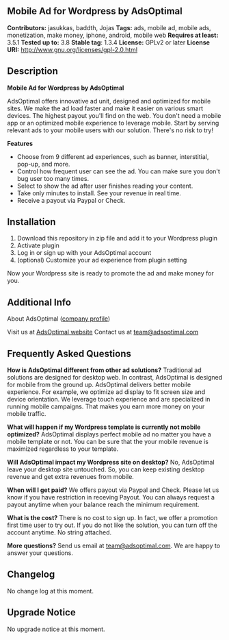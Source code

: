 ## Mobile Ad for Wordpress by AdsOptimal ##
**Contributors:** jasukkas, baddth, Jojas
**Tags:** ads, mobile ad, mobile ads, monetization, make money, iphone, android, mobile web
**Requires at least:** 3.5.1
**Tested up to:** 3.8
**Stable tag**: 1.3.4
**License:** GPLv2 or later
**License URI:** http://www.gnu.org/licenses/gpl-2.0.html

## Description ##

**Mobile Ad for Wordpress by AdsOptimal**

AdsOptimal offers innovative ad unit, designed and optimized for mobile sites. We make the ad load faster and make it easier on various smart devices. The highest payout you'll find on the web. You don't need a mobile app or an optimized mobile experience to leverage mobile. Start by serving relevant ads to your mobile users with our solution. There's no risk to try!

**Features**

- Choose from 9 different ad experiences, such as banner, interstitial, pop-up, and more.
- Control how frequent user can see the ad. You can make sure you don't bug user too many times. 
- Select to show the ad after user finishes reading your content.
- Take only minutes to install. See your revenue in real time.
- Receive a payout via Paypal or Check.

## Installation ##

1. Download this repository in zip file and add it to your Wordpress plugin
2. Activate plugin
3. Log in or sign up with your AdsOptimal account
4. (optional) Customize your ad experience from plugin setting

Now your Wordpress site is ready to promote the ad and make money for you.

## Additional Info ##

About AdsOptimal ([company profile](http://www.adsoptimal.com/company))

Visit us at [AdsOptimal website](http://www.adsoptimal.com)
Contact us at [team@adsoptimal.com](mailto:adsoptimal.com)

## Frequently Asked Questions ##

**How is AdsOptimal different from other ad solutions?**
Traditional ad solutions are designed for desktop web. In contrast, AdsOptimal is designed for mobile from the ground up. AdsOptimal delivers better mobile experience. For example, we optimize ad display to fit screen size and device orientation. We leverage touch experience and are specialized in running mobile campaigns. That makes you earn more money on your mobile traffic.

**What will happen if my Wordpress template is currently not mobile optimized?**
AdsOptimal displays perfect mobile ad no matter you have a mobile template or not. You can be sure that the your mobile revenue is maximized regardless to your template.

**Will AdsOptimal impact my Wordpress site on desktop?**
No, AdsOptimal leave your desktop site untouched. So, you can keep existing desktop revenue and get extra revenues from mobile.

**When will I get paid?**
We offers payout via Paypal and Check. Please let us know if you have restriction in receving Payout. You can always request a payout anytime when your balance reach the minimum requirement.

**What is the cost?**
There is no cost to sign up. In fact, we offer a promotion first time user to try out. If you do not like the solution, you can turn off the account anytime. No string attached.

**More questions?**
Send us email at [team@adsoptimal.com](mailto:adsoptimal.com). We are happy to answer your questions.

## Changelog ##
No change log at this moment.

## Upgrade Notice ##
No upgrade notice at this moment.
